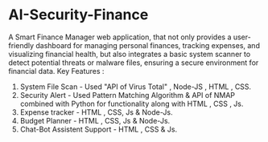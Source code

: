 # AI-Security-Finance
A Smart Finance Manager web application, that not only provides a user-friendly dashboard for managing personal finances, tracking expenses, and visualizing financial health, but also integrates a basic system scanner to detect potential threats or malware files, ensuring a secure environment for financial data.
Key Features :  

1. System File Scan - Used "API of Virus Total" , Node-JS , HTML , CSS.
2. Security Alert - Used Pattern Matching Algorithm & API of NMAP combined with Python for functionality along with HTML , CSS , Js.
3. Expense tracker - HTML , CSS, Js & Node-Js.
4. Budget Planner -  HTML , CSS, Js & Node-Js.
5. Chat-Bot Assistent Support -  HTML , CSS & Js.
